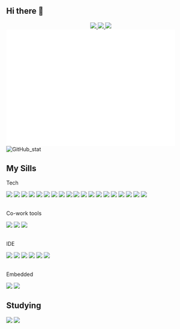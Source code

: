 ## Hi there 👋

<div align="center">
  <a href="https://blog.naver.com/gnsdudwkd" target="_blank">
    <img src="https://img.shields.io/badge/차칸막말남-03C75A?style=flat-square&logo=Naver&logoColor=white"/>
  </a>
  <a href="https://github.com/JangYeonghun" target="_blank">
    <img src="https://img.shields.io/badge/JangYeonghun-181717?style=flat-square&logo=GitHub&logoColor=white"/>
  </a>
  <a href="mailto:gnsdudwkd98@gmail.com" target="_blank">
    <img src="https://img.shields.io/badge/gnsdudwkd98@gmail.com-EA4335?style=flat-square&logo=Gmail&logoColor=white"/>
  </a>  
</div>


<img align="center" src="/github-metrics.svg" alt="Metrics" width="450">

<img src="https://github-readme-stats.vercel.app/api?username=JangYeonghun&count_private=true&show_icons=true" alt="GitHub_stat">

## My Sills

Tech
<div>
  <img src="https://img.shields.io/badge/Flutter-02569B?style=flat-square&logo=Flutter&logoColor=white"/>
  <img src="https://img.shields.io/badge/Dart-0175C2?style=flat-square&logo=Dart&logoColor=white"/>
  <img src="https://img.shields.io/badge/Python-3776AB?style=flat-square&logo=Python&logoColor=white"/>
  <img src="https://img.shields.io/badge/C-A8B9CC?style=flat-square&logo=C&logoColor=white"/>
  <img src="https://img.shields.io/badge/Git-F05032?style=flat-square&logo=Git&logoColor=white"/>
  <img src="https://img.shields.io/badge/Java-437291?style=flat-square&logo=OpenJDK&logoColor=white"/>
  <img src="https://img.shields.io/badge/JavaScript-F7DF1E?style=flat-square&logo=JavaScript&logoColor=white"/>
  <img src="https://img.shields.io/badge/React-61DAFB?style=flat-square&logo=React&logoColor=white"/>
  <img src="https://img.shields.io/badge/FastAPI-009688?style=flat-square&logo=FastAPI&logoColor=white"/>
  <img src="https://img.shields.io/badge/CSS-1572B6?style=flat-square&logo=CSS3&logoColor=white"/>
  <img src="https://img.shields.io/badge/HTML5-E34F26?style=flat-square&logo=HTML5&logoColor=white"/>
  <img src="https://img.shields.io/badge/MySQL-4479A1?style=flat-square&logo=MySQL&logoColor=white"/>
  <img src="https://img.shields.io/badge/PostgreSQL-4169E1?style=flat-square&logo=PostgreSQL&logoColor=white"/>
  <img src="https://img.shields.io/badge/WireShark-1679A7?style=flat-square&logo=WireShark&logoColor=white"/>
  <img src="https://img.shields.io/badge/Ubuntu-E95420?style=flat-square&logo=Ubuntu&logoColor=white"/>
  <img src="https://img.shields.io/badge/OpenCV-5C3EE8?style=flat-square&logo=OpenCV&logoColor=white"/>
  <img src="https://img.shields.io/badge/PyTorch-EE4C2C?style=flat-square&logo=Pytorch&logoColor=white"/>
  <img src="https://img.shields.io/badge/ROS-22314E?style=flat-square&logo=ROS&logoColor=white"/>
  <img src="https://img.shields.io/badge/Apache_Tomcat-F8DC75?style=flat-square&logo=ApacheTomcat&logoColor=black"/>
</div>
</br>

Co-work tools
<div>
  <img src="https://img.shields.io/badge/GitHub-181717?style=flat-square&logo=GitHub&logoColor=white"/>
  <img src="https://img.shields.io/badge/Figma-F24E1E?style=flat-square&logo=Figma&logoColor=white"/>
  <img src="https://img.shields.io/badge/Notion-000000?style=flat-square&logo=Notion&logoColor=white"/>
</div>
<br/>

IDE
<div>
  <img src="https://img.shields.io/badge/VScode-007ACC?style=flat-square&logo=VisualStudioCode&logoColor=white"/>
  <img src="https://img.shields.io/badge/Android_Studio-3DDC84?style=flat-square&logo=AndroidStudio&logoColor=white"/>
  <img src="https://img.shields.io/badge/Intellij_IDEA-000000?style=flat-square&logo=IntellijIDEA&logoColor=white"/>
  <img src="https://img.shields.io/badge/PyCharm-000000?style=flat-square&logo=PyCharm&logoColor=white"/>
  <img src="https://img.shields.io/badge/Jupyter_Notebook-F37626?style=flat-square&logo=Jupyter&logoColor=white"/>
  <img src="https://img.shields.io/badge/Eclipse-2C2255?style=flat-square&logo=EclipseIDE&logoColor=white"/>
</div>
<br/>

Embedded
<div>
  <img src="https://img.shields.io/badge/Raspberry_Pi-A22846?style=flat-square&logo=RaspberryPi&logoColor=white"/>
  <img src="https://img.shields.io/badge/Arduino-00878F?style=flat-square&logo=Arduino&logoColor=white"/>
</div>

## Studying
<div>
  <img src="https://img.shields.io/badge/Spring-6DB33F?style=flat-square&logo=Spring&logoColor=white"/>
  <img src="https://img.shields.io/badge/Spring_Boot-6DB33F?style=flat-square&logo=SpringBoot&logoColor=white"/>
</div>

<!--
**JangYeonghun/JangYeonghun** is a ✨ _special_ ✨ repository because its `README.md` (this file) appears on your GitHub profile.

Here are some ideas to get you started:

- 🔭 I’m currently working on ...
- 🌱 I’m currently learning ...
- 👯 I’m looking to collaborate on ...
- 🤔 I’m looking for help with ...
- 💬 Ask me about ...
- 📫 How to reach me: ...
- 😄 Pronouns: ...
- ⚡ Fun fact: ...
-->
